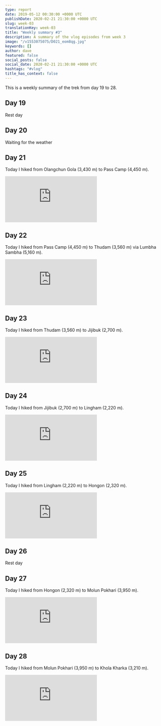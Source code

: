 ```yaml
---
type: report
date: 2019-05-12 00:30:00 +0000 UTC
publishDate: 2020-02-21 21:30:00 +0000 UTC
slug: week-03
translationKey: week-03
title: "Weekly summary #3"
description: A summary of the vlog episodes from week 3
image: "/v1553075075/D021_eom8qg.jpg"
keywords: []
author: dave
featured: false
social_posts: false
social_date: 2020-02-21 21:30:00 +0000 UTC
hashtags: "#vlog"
title_has_context: false
---
```


This is a weekly summary of the trek from day 19 to 28.


## Day 19



Rest day



## Day 20



Waiting for the weather



## Day 21


Today I hiked from Olangchun Gola (3,430 m) to Pass Camp (4,450 m).

<iframe src="https://www.youtube.com/embed/q0fgLOMZUXY" frameborder="0" allow="accelerometer; autoplay; encrypted-media; gyroscope; picture-in-picture" allowfullscreen></iframe>


## Day 22


Today I hiked from Pass Camp (4,450 m) to Thudam (3,560 m) via Lumbha Sambha (5,160 m).

<iframe src="https://www.youtube.com/embed/C8200QB91yw" frameborder="0" allow="accelerometer; autoplay; encrypted-media; gyroscope; picture-in-picture" allowfullscreen></iframe>


## Day 23


Today I hiked from Thudam (3,560 m) to Jijibuk (2,700 m).

<iframe src="https://www.youtube.com/embed/TuyshY0fZ94" frameborder="0" allow="accelerometer; autoplay; encrypted-media; gyroscope; picture-in-picture" allowfullscreen></iframe>


## Day 24


Today I hiked from Jijibuk (2,700 m) to Lingham (2,220 m).

<iframe src="https://www.youtube.com/embed/1RmBNQu49Hs" frameborder="0" allow="accelerometer; autoplay; encrypted-media; gyroscope; picture-in-picture" allowfullscreen></iframe>


## Day 25


Today I hiked from Lingham (2,220 m) to Hongon (2,320 m).

<iframe src="https://www.youtube.com/embed/hrtTp8KKduE" frameborder="0" allow="accelerometer; autoplay; encrypted-media; gyroscope; picture-in-picture" allowfullscreen></iframe>


## Day 26



Rest day



## Day 27


Today I hiked from Hongon (2,320 m) to Molun Pokhari (3,950 m).

<iframe src="https://www.youtube.com/embed/cqfGYhrwwCc" frameborder="0" allow="accelerometer; autoplay; encrypted-media; gyroscope; picture-in-picture" allowfullscreen></iframe>


## Day 28


Today I hiked from Molun Pokhari (3,950 m) to Khola Kharka (3,210 m).

<iframe src="https://www.youtube.com/embed/GouSwlIUj5Y" frameborder="0" allow="accelerometer; autoplay; encrypted-media; gyroscope; picture-in-picture" allowfullscreen></iframe>


